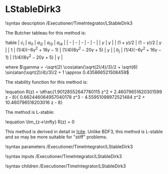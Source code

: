 # LStableDirk3

!syntax description /Executioner/TimeIntegrator/LStableDirk3

The Butcher tableau for this method is:

!table
| $c_i$ | $a_{i1}$ | $a_{i2}$ | $a_{i3}$ | $a_{i4}$ |
| - | - | - | - | - |
| $\gamma$       | $\gamma$ |
| $(1+\gamma)/2$ | $(1-\gamma)/2$ | $\gamma$ |
| 1              | $(1/4)(-6\gamma^2 + 16\gamma - 1)$ | $(1/4)(6\gamma^2 - 20\gamma + 5)$ | $\gamma$ |
| $b_j$ | $(1/4)(-6\gamma^2 + 16\gamma - 1)$ | $(1/4)(6\gamma^2 - 20 \gamma + 5)$ | $\gamma$ |

where $\gamma = -\sqrt(2) \cos(atan(\sqrt(2)/4)/3)/2 + \sqrt(6) \sin(atan(\sqrt(2)/4)/3)/2 + 1  \approx 0.435866521508459$

The stability function for this method is:

!equation
R(z) = \dfrac{1.90128552647780115 z^2 + 2.46079651620301599 z - 8}{
       0.662446064957040178 z^3 - 4.55951098972521484 z^2 + 10.460796516203016 z - 8}

The method is L-stable:

!equation
\lim_{z->\infty} R(z) = 0

This method is derived in detail in [!cite](alexander1967). Unlike BDF3,
this method is L-stable and so may be more suitable for "stiff"
problems.

!syntax parameters /Executioner/TimeIntegrator/LStableDirk3

!syntax inputs /Executioner/TimeIntegrator/LStableDirk3

!syntax children /Executioner/TimeIntegrator/LStableDirk3
